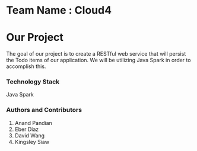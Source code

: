# Team Name : Cloud4

# Our Project

The goal of our project is to create a RESTful web service that will persist the Todo items of our application. We will be utilizing Java Spark in order to accomplish this.

### Technology Stack

Java Spark 

### Authors and Contributors

1) Anand Pandian 
2) Eber Diaz 
3) David Wang 
4) Kingsley Siaw
